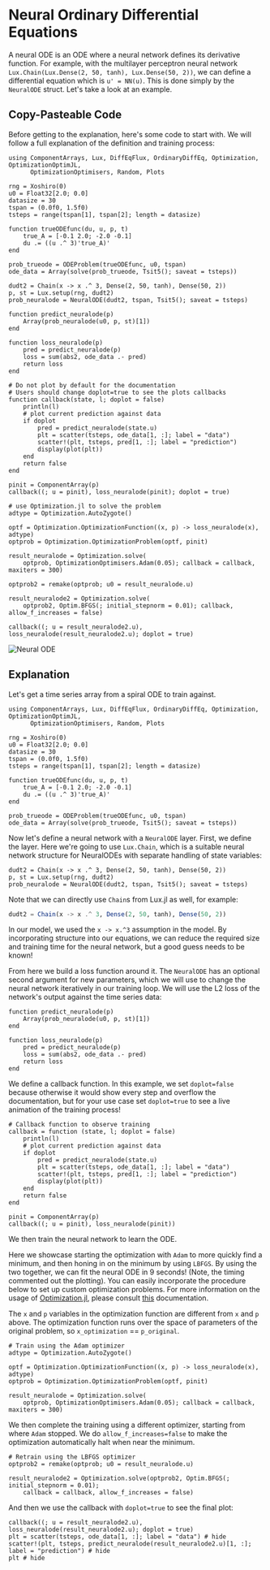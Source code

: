 # Neural Ordinary Differential Equations

A neural ODE is an ODE where a neural
network defines its derivative function. For example, with the multilayer
perceptron neural network `Lux.Chain(Lux.Dense(2, 50, tanh), Lux.Dense(50, 2))`,
we can define a differential equation which is `u' = NN(u)`. This is done simply
by the `NeuralODE` struct. Let's take a look at an example.

## Copy-Pasteable Code

Before getting to the explanation, here's some code to start with. We will
follow a full explanation of the definition and training process:

```@example neuralode_cp
using ComponentArrays, Lux, DiffEqFlux, OrdinaryDiffEq, Optimization, OptimizationOptimJL,
      OptimizationOptimisers, Random, Plots

rng = Xoshiro(0)
u0 = Float32[2.0; 0.0]
datasize = 30
tspan = (0.0f0, 1.5f0)
tsteps = range(tspan[1], tspan[2]; length = datasize)

function trueODEfunc(du, u, p, t)
    true_A = [-0.1 2.0; -2.0 -0.1]
    du .= ((u .^ 3)'true_A)'
end

prob_trueode = ODEProblem(trueODEfunc, u0, tspan)
ode_data = Array(solve(prob_trueode, Tsit5(); saveat = tsteps))

dudt2 = Chain(x -> x .^ 3, Dense(2, 50, tanh), Dense(50, 2))
p, st = Lux.setup(rng, dudt2)
prob_neuralode = NeuralODE(dudt2, tspan, Tsit5(); saveat = tsteps)

function predict_neuralode(p)
    Array(prob_neuralode(u0, p, st)[1])
end

function loss_neuralode(p)
    pred = predict_neuralode(p)
    loss = sum(abs2, ode_data .- pred)
    return loss
end

# Do not plot by default for the documentation
# Users should change doplot=true to see the plots callbacks
function callback(state, l; doplot = false)
    println(l)
    # plot current prediction against data
    if doplot
        pred = predict_neuralode(state.u)
        plt = scatter(tsteps, ode_data[1, :]; label = "data")
        scatter!(plt, tsteps, pred[1, :]; label = "prediction")
        display(plot(plt))
    end
    return false
end

pinit = ComponentArray(p)
callback((; u = pinit), loss_neuralode(pinit); doplot = true)

# use Optimization.jl to solve the problem
adtype = Optimization.AutoZygote()

optf = Optimization.OptimizationFunction((x, p) -> loss_neuralode(x), adtype)
optprob = Optimization.OptimizationProblem(optf, pinit)

result_neuralode = Optimization.solve(
    optprob, OptimizationOptimisers.Adam(0.05); callback = callback, maxiters = 300)

optprob2 = remake(optprob; u0 = result_neuralode.u)

result_neuralode2 = Optimization.solve(
    optprob2, Optim.BFGS(; initial_stepnorm = 0.01); callback, allow_f_increases = false)

callback((; u = result_neuralode2.u), loss_neuralode(result_neuralode2.u); doplot = true)
```

![Neural ODE](https://user-images.githubusercontent.com/1814174/88589293-e8207f80-d026-11ea-86e2-8a3feb8252ca.gif)

## Explanation

Let's get a time series array from a spiral ODE to train against.

```@example neuralode
using ComponentArrays, Lux, DiffEqFlux, OrdinaryDiffEq, Optimization, OptimizationOptimJL,
      OptimizationOptimisers, Random, Plots

rng = Xoshiro(0)
u0 = Float32[2.0; 0.0]
datasize = 30
tspan = (0.0f0, 1.5f0)
tsteps = range(tspan[1], tspan[2]; length = datasize)

function trueODEfunc(du, u, p, t)
    true_A = [-0.1 2.0; -2.0 -0.1]
    du .= ((u .^ 3)'true_A)'
end

prob_trueode = ODEProblem(trueODEfunc, u0, tspan)
ode_data = Array(solve(prob_trueode, Tsit5(); saveat = tsteps))
```

Now let's define a neural network with a `NeuralODE` layer. First, we define
the layer. Here we're going to use `Lux.Chain`, which is a suitable neural network
structure for NeuralODEs with separate handling of state variables:

```@example neuralode
dudt2 = Chain(x -> x .^ 3, Dense(2, 50, tanh), Dense(50, 2))
p, st = Lux.setup(rng, dudt2)
prob_neuralode = NeuralODE(dudt2, tspan, Tsit5(); saveat = tsteps)
```

Note that we can directly use `Chain`s from Lux.jl as well, for example:

```julia
dudt2 = Chain(x -> x .^ 3, Dense(2, 50, tanh), Dense(50, 2))
```

In our model, we used the `x -> x.^3` assumption in the model. By incorporating
structure into our equations, we can reduce the required size and training time
for the neural network, but a good guess needs to be known!

From here we build a loss function around it. The `NeuralODE` has an optional
second argument for new parameters, which we will use to change the
neural network iteratively in our training loop. We will use the L2 loss of the network's
output against the time series data:

```@example neuralode
function predict_neuralode(p)
    Array(prob_neuralode(u0, p, st)[1])
end

function loss_neuralode(p)
    pred = predict_neuralode(p)
    loss = sum(abs2, ode_data .- pred)
    return loss
end
```

We define a callback function. In this example, we set `doplot=false` because otherwise
it would show every step and overflow the documentation, but for your use case set `doplot=true` to see a live animation of the training process!

```@example neuralode
# Callback function to observe training
callback = function (state, l; doplot = false)
    println(l)
    # plot current prediction against data
    if doplot
        pred = predict_neuralode(state.u)
        plt = scatter(tsteps, ode_data[1, :]; label = "data")
        scatter!(plt, tsteps, pred[1, :]; label = "prediction")
        display(plot(plt))
    end
    return false
end

pinit = ComponentArray(p)
callback((; u = pinit), loss_neuralode(pinit))
```

We then train the neural network to learn the ODE.

Here we showcase starting the optimization with `Adam` to more quickly find a
minimum, and then honing in on the minimum by using `LBFGS`. By using the two
together, we can fit the neural ODE in 9 seconds! (Note, the timing
commented out the plotting). You can easily incorporate the procedure below to
set up custom optimization problems. For more information on the usage of
[Optimization.jl](https://github.com/SciML/Optimization.jl), please consult
[this](https://docs.sciml.ai/Optimization/stable/) documentation.

The `x` and `p` variables in the optimization function are different from
`x` and `p` above. The optimization function runs over the space of parameters of
the original problem, so `x_optimization` == `p_original`.

```@example neuralode
# Train using the Adam optimizer
adtype = Optimization.AutoZygote()

optf = Optimization.OptimizationFunction((x, p) -> loss_neuralode(x), adtype)
optprob = Optimization.OptimizationProblem(optf, pinit)

result_neuralode = Optimization.solve(
    optprob, OptimizationOptimisers.Adam(0.05); callback = callback, maxiters = 300)
```

We then complete the training using a different optimizer, starting from where
`Adam` stopped. We do `allow_f_increases=false` to make the optimization automatically
halt when near the minimum.

```@example neuralode
# Retrain using the LBFGS optimizer
optprob2 = remake(optprob; u0 = result_neuralode.u)

result_neuralode2 = Optimization.solve(optprob2, Optim.BFGS(; initial_stepnorm = 0.01);
    callback = callback, allow_f_increases = false)
```

And then we use the callback with `doplot=true` to see the final plot:

```@example neuralode
callback((; u = result_neuralode2.u), loss_neuralode(result_neuralode2.u); doplot = true)
plt = scatter(tsteps, ode_data[1, :]; label = "data") # hide
scatter!(plt, tsteps, predict_neuralode(result_neuralode2.u)[1, :]; label = "prediction") # hide
plt # hide
```
